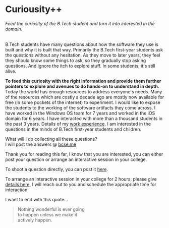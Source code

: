 # Curiousity++

###### Feed the curiosity of the B.Tech student and turn it into interested in the domain.

B.Tech students have many questions about how the software they use is built and why it is built that way. Primarily the B.Tech first-year students ask the questions without any hesitation. As they move to later years, they feel they should know some things to ask, so they gradually stop asking questions. And ignore the itch to explore stuff. In some students, it's still alive.

**To feed this curiosity with the right information and provide them further pointers to explore and avenues to do hands-on to understand in depth.** Today the world has enough resources to address everyone's needs. Many of the resources which are costly a decade ago are mostly now available for free (in some pockets of the internet) to experiment. I would like to expose the students to the working of the software artifacts they come across. I have worked in the Windows OS team for 7 years and worked in the iOS domain for 6 years. I have interacted with more than a thousand students in the past 3 years. Details of my [work experience](https://linkedin.com/in/rohinikumarbarla). I am interested in the questions in the minds of B.Tech first-year students and children. 

What will I do collecting all these questions?  
I will post the answers @ [bcse.me](https://bcse.me)

Thank you for reading this far, I know that you are interested, you can either post your question or arrange an interactive session in your college. 

To shoot a question directly, you can post it [here](https://forms.gle/H2m8mr9X6cGrEtK68).

To arrange an interactive session in your college for 2 hours, please give [details here](https://forms.gle/Tu7H1Yidj1YDooeP8), I will reach out to you and schedule the appropriate time for interaction.

I want to end with this quote...
> Nothing wonderful is ever going  
> to happen unless we make it   
> actively happen.  

